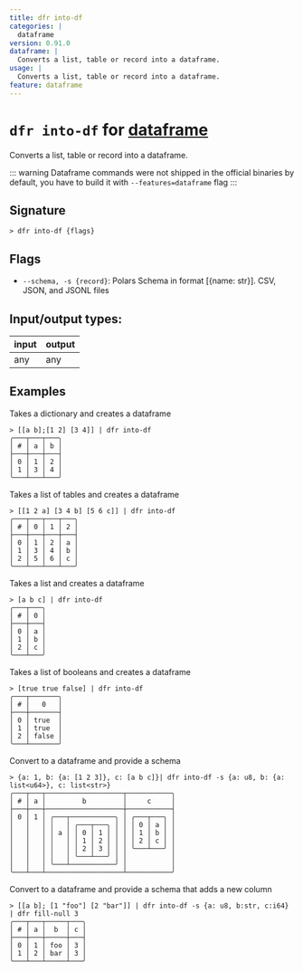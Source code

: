 ```yaml
---
title: dfr into-df
categories: |
  dataframe
version: 0.91.0
dataframe: |
  Converts a list, table or record into a dataframe.
usage: |
  Converts a list, table or record into a dataframe.
feature: dataframe
---
```

<!-- This file is automatically generated. Please edit the command in https://github.com/nushell/nushell instead. -->

# `dfr into-df` for [dataframe](/commands/categories/dataframe.md)

<div class='command-title'>Converts a list, table or record into a dataframe.</div>

::: warning
Dataframe commands were not shipped in the official binaries by default, you have to build it with `--features=dataframe` flag
:::

## Signature

```> dfr into-df {flags} ```

## Flags

 -  `--schema, -s {record}`: Polars Schema in format [{name: str}]. CSV, JSON, and JSONL files


## Input/output types:

| input | output |
| ----- | ------ |
| any   | any    |

## Examples

Takes a dictionary and creates a dataframe
```nu
> [[a b];[1 2] [3 4]] | dfr into-df
╭───┬───┬───╮
│ # │ a │ b │
├───┼───┼───┤
│ 0 │ 1 │ 2 │
│ 1 │ 3 │ 4 │
╰───┴───┴───╯

```

Takes a list of tables and creates a dataframe
```nu
> [[1 2 a] [3 4 b] [5 6 c]] | dfr into-df
╭───┬───┬───┬───╮
│ # │ 0 │ 1 │ 2 │
├───┼───┼───┼───┤
│ 0 │ 1 │ 2 │ a │
│ 1 │ 3 │ 4 │ b │
│ 2 │ 5 │ 6 │ c │
╰───┴───┴───┴───╯

```

Takes a list and creates a dataframe
```nu
> [a b c] | dfr into-df
╭───┬───╮
│ # │ 0 │
├───┼───┤
│ 0 │ a │
│ 1 │ b │
│ 2 │ c │
╰───┴───╯

```

Takes a list of booleans and creates a dataframe
```nu
> [true true false] | dfr into-df
╭───┬───────╮
│ # │   0   │
├───┼───────┤
│ 0 │ true  │
│ 1 │ true  │
│ 2 │ false │
╰───┴───────╯

```

Convert to a dataframe and provide a schema
```nu
> {a: 1, b: {a: [1 2 3]}, c: [a b c]}| dfr into-df -s {a: u8, b: {a: list<u64>}, c: list<str>}
╭───┬───┬───────────────────┬───────────╮
│ # │ a │         b         │     c     │
├───┼───┼───────────────────┼───────────┤
│ 0 │ 1 │ ╭───┬───────────╮ │ ╭───┬───╮ │
│   │   │ │   │ ╭───┬───╮ │ │ │ 0 │ a │ │
│   │   │ │ a │ │ 0 │ 1 │ │ │ │ 1 │ b │ │
│   │   │ │   │ │ 1 │ 2 │ │ │ │ 2 │ c │ │
│   │   │ │   │ │ 2 │ 3 │ │ │ ╰───┴───╯ │
│   │   │ │   │ ╰───┴───╯ │ │           │
│   │   │ ╰───┴───────────╯ │           │
╰───┴───┴───────────────────┴───────────╯

```

Convert to a dataframe and provide a schema that adds a new column
```nu
> [[a b]; [1 "foo"] [2 "bar"]] | dfr into-df -s {a: u8, b:str, c:i64} | dfr fill-null 3
╭───┬───┬─────┬───╮
│ # │ a │  b  │ c │
├───┼───┼─────┼───┤
│ 0 │ 1 │ foo │ 3 │
│ 1 │ 2 │ bar │ 3 │
╰───┴───┴─────┴───╯

```
